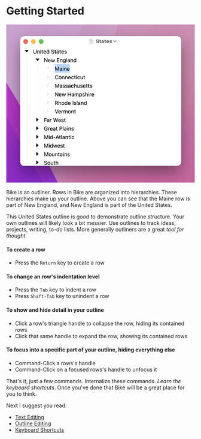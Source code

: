 # Getting Started

![This is Bike](.gitbook/assets/bike.png)

Bike is an outliner. Rows in Bike are organized into hierarchies. These hierarchies make up your outline. Above you can see that the Maine row is part of New England, and New England is part of the United States.

This United States outline is good to demonstrate outline structure. Your own outlines will likely look a bit messier. Use outlines to track ideas, projects, writing, to-do lists. More generally outliners are a great _tool for thought_.

#### To create a row

* Press the `Return` key to create a row

#### To change an row's indentation level

* Press the `Tab` key to indent a row
* Press `Shift-Tab` key to unindent a row

#### To show and hide detail in your outline

* Click a row's triangle handle to collapse the row, hiding its contained rows
* Click that same handle to expand the row, showing its contained rows

#### To focus into a specific part of your outline, hiding everything else

* Command-Click a rows's handle
* Command-Click on a focused rows's handle to unfocus it

That's it, just a few commands. Internalize these commands. _Learn the keyboard shortcuts_. Once you've done that Bike will be a great place for you to think.

Next I suggest you read:

* [Text Editing](using-bike/text-editing.md)
* [Outline Editing](using-bike/outline-editing.md)
* [Keyboard Shortcuts](keyboard-shortcuts.md)
